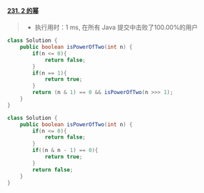 #### [231. 2 的幂](https://leetcode-cn.com/problems/power-of-two/)

> - 执行用时：1 ms, 在所有 Java 提交中击败了100.00%的用户

```java
class Solution {
    public boolean isPowerOfTwo(int n) {
        if(n <= 0){
            return false;
        }
        if(n == 1){
            return true;
        }
        return (n & 1) == 0 && isPowerOfTwo(n >>> 1);
    }
}

class Solution {
    public boolean isPowerOfTwo(int n) {
        if(n <= 0){
            return false;
        }
        if((n & n - 1) == 0){
            return true;
        }
        return false;
    }
}
```

